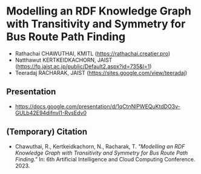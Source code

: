 # Modelling an RDF Knowledge Graph with Transitivity and Symmetry for Bus Route Path Finding
- Rathachai CHAWUTHAI, KMITL (https://rathachai.creatier.pro)
- Natthawut KERTKEIDKACHORN, JAIST (https://fp.jaist.ac.jp/public/Default2.aspx?id=735&l=1)
- Teeradaj RACHARAK, JAIST (https://sites.google.com/view/teeradaj)

## Presentation
- https://docs.google.com/presentation/d/1qCtnNlPWEQuKtdDO3v-GULb42E94difnvI1-RysEdv0

## (Temporary) Citation
- Chawuthai, R., Kertkeidkachorn, N., Racharak, T. 
_"Modelling an RDF Knowledge Graph with Transitivity and Symmetry for Bus Route Path Finding."_ 
In: 6th Artificial Intelligence and Cloud Computing Conference. 2023.
